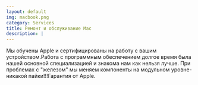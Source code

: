 ```yaml
---
layout: default
img: macbook.png
category: Services
title: Ремонт и обслуживание Mac
description: |
---
```

Мы обучены Apple и сертифицированы на работу с вашим устройством.Работа с программным обеспечением долгое время была нашей основной специализацией и знакома нам как нельзя лучше. При проблемах с "железом" мы меняем компоненты на модульном уровне-никакой пайки!!!Гарантия от Apple.
